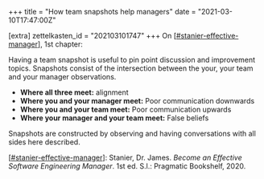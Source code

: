 +++
title = "How team snapshots help managers"
date = "2021-03-10T17:47:00Z"

[extra]
zettelkasten_id = "202103101747"
+++
On [[#stanier-effective-manager](/zettelkasten/tags/stanier-effective-manager)], 1st chapter:

Having a team snapshot is useful to pin point discussion and improvement topics. Snapshots consist of the intersection between the your, your team and your manager observations.

- **Where all three meet:** alignment
- **Where you and your manager meet:** Poor communication downwards
- **Where you and your team meet:** Poor communication upwards
- **Where your manager and your team meet:** False beliefs

Snapshots are constructed by observing and having conversations with all sides here described.

[[#stanier-effective-manager](/zettelkasten/tags/stanier-effective-manager)]: Stanier, Dr. James. _Become an Effective Software Engineering Manager_. 1st ed. S.l.: Pragmatic Bookshelf, 2020.
